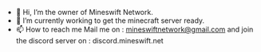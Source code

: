 - 👋 Hi, I’m the owner of Mineswift Network.
- 🌱 I’m currently working to get the minecraft server ready.
- 📫 How to reach me Mail me on : mineswiftnetwork@gmail.com 
and join the discord server on : discord.mineswift.net

